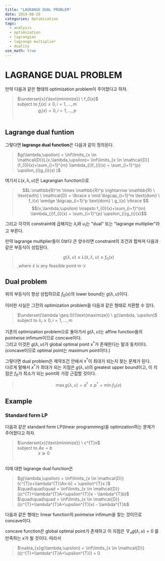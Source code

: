 ```yaml
---
title: "LAGRANGE DUAL PROBLEM"
date: 2019-08-20
categories: Optimization
tags:
  - analysis
  - optimization
  - lagrangian
  - lagrange multiplier
  - duality
use_math: true
---
```


# LAGRANGE DUAL PROBLEM

만약 다음과 같은 형태의 optimization problem이 주어졌다고 하자.
>$\underset{x}{\text{minimize}} \  f_0(x)$<br>
$\text{subject to} \ f_i(x) \leq 0 , i=1,...,m$<br>
$\qquad\qquad\  g_i(x) = 0 , i=1,...,p$<br><br>

## Lagrange dual funtion
그렇다면 **lagrange dual function**은 다음과 같이 정의된다.

>$g(\lambda,\upsilon) = \inf\limits_{x \in \mathcal{D}}L(x,\lambda,\upsilon)= \inf\limits_{x \in \mathcal{D}}(f_{0}(x)+\sum_{i=1}^{m} \lambda_{i}f_{i}(x) + \sum_{i=1}^{p} \upsilon_{i}g_{i}(x) )$

여기서 $L(x,\lambda,\upsilon)$은 Lagrangian function으로<br> 
>$$L:\mathbb{R}^m \times \mathbb{R}^p \rightarrow \mathbb{R} \ \text{with} \ \mathcal{D} = \lbrace x \mid \bigcap_{i=1}^m \text{dom} \ f_i(x) \wedge \bigcap_{i=1}^p \text{dom} \ g_i(x) \rbrace $$
$$(x,\lambda,\upsilon) \mapsto f_{0}(x)+\sum_{i=1}^{m} \lambda_{i}f_{i}(x) + \sum_{i=1}^{p} \upsilon_{i}g_{i}(x)$$

그리고 각각의 constraint에 곱해지는 $\lambda_{i}$와 $\upsilon_{i}$는 "dual" 또는 "lagrange multiplier"라고 부른다.

만약 lagrange multiplier들이 0보다 큰 양수라면 constraint의 조건과 합쳐져 다음과 같은 부등식이 성립된다.

>$$g(\lambda, \upsilon) \leq L(\widetilde{x},\lambda,\upsilon) \leq f_{0}(x)$$
,where $\widetilde{x}$ is any feasible point in $\mathcal{D}$

## Dual problem
위의 부등식이 항상 성립하므로 $f_{0}(x)$의 lower bound는 $g(\lambda, \upsilon)$이다.<br>

이러한 사실은 그전의 optimization problem을 다음과 같은 형태로 치환할 수 있다.<br>

>$\underset{\lambda \geq 0}{\text{maximize}} \  g(\lambda, \upsilon)$<br>
$\text{subject to} \ \lambda_{i} \geq 0 , i=1,...,m$<br>

기존의 optimization problem으로 돌아가서
$g(\lambda, \upsilon)$는 affine function들의 pointwise infimum이므로 concave이다.<br>
그리고 이것은 $g(\lambda, \upsilon)$가 global optimal point $x^{\ast}$가 존재한다는 말과 동치이다.(concave이므로 optimal point는 maximum point이다.)

그렇다면 dual problem은 제약조건 안에서 $x^{\ast}$이 최대가 되는지 찾는 문제가 된다.<br>
다르게 말해서 $x^{\ast}$가 최대가 되는 지점은 $g(\lambda, \upsilon)$의 greatest upper bound이고, 이 지점은 $f_{0}$가 최소가 되는 point와 가장 근접할 것이다.

> $$\max g(\lambda, \upsilon) = d^{\ast} \leq p^{\ast} = \min f_{0}(x)$$

## Example

### Standard form LP

다음과 같은 standard form LP(linear programming)을 optimzation하는 문제가 주어졌다고 하자.
>$\underset{x}{\text{minimize}} \  c^{T}x$<br>
$\text{subject to} \ Ax = b$<br>
$\qquad\qquad\  x \succeq 0$<br><br>

이에 대한 lagrange dual function은

>$g(\lambda,\upsilon) = \inf\limits_{x \in \mathcal{D}}(c^{T}x+\lambda^{T}(Ax-b) + \upsilon^{T}x )$<br>
$\quad\quad\quad = \inf\limits_{x \in \mathcal{D}}((c^{T}+\lambda^{T}A+\upsilon^{T})x - \lambda^{T}b)$<br>
$\quad\quad\quad = \inf\limits_{x \in \mathcal{D}}((c^{T}+\lambda^{T}A+\upsilon^{T})x) - \lambda^{T}b$

다음과 같은 형태는 linear function의 pointwise infimum을 찾는 것이므로 concave이다.

concave function은 global optimal point가 존재하고 이 지점은 $\nabla_{x}g(\lambda,\upsilon) = 0$ 를 만족하는 $x$가 될 것이다.
따라서
> $\nabla_{x}g(\lambda,\upsilon) = \inf\limits_{x \in \mathcal{D}}((c^{T}+\lambda^{T}A+\upsilon^{T})) = 0

